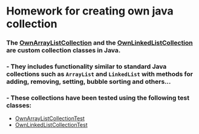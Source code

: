 
# Homework for creating own java collection
### The [OwnArrayListCollection](/src/main/java/kapyrin/collection/OwnArrayListCollection.java) and the [OwnLinkedListCollection](/src/main/java/kapyrin/collection/OwnLinkedListCollection.java)  are custom collection classes in Java.
### - They includes functionality similar to standard Java collections such as `ArrayList` and  `LinkedList` with methods for adding, removing, setting, bubble sorting and others...
### - These collections have been tested using the following test classes:
  - [OwnArrayListCollectionTest](src/test/java/kapyrin/collection/OwnArrayListCollectionTest.java)
  - [OwnLinkedListCollectionTest](src/test/java/kapyrin/collection/OwnLinkedListCollectionTest.java)


